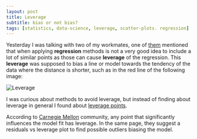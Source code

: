 ```yaml
---
layout: post
title: Leverage
subtitle: bias or not bias?
tags: [statistics, data-science, leverage, scatter-plots. regression]
---
```


Yesterday I was talking with two of my workmates, one of [them](https://erickeduardoah.github.io/) mentioned that when applying
**regression** methods is not a very good idea to include a lot of similar points as those can cause **leverage** of the regression.
This **leverage** was supposed to bias a line or model towards the tendency of the data where the distance is shorter, such as in the red line of the following image:

![Leverage](https://i.stack.imgur.com/x9zOi.png)

I was curious about methods to avoid leverage, but instead of finding about leverage in general I found about [leverage points](https://stats.stackexchange.com/questions/65912/precise-meaning-of-and-comparison-between-influential-point-high-leverage-point).

According to [Carnegie Mellon](https://www.andrew.cmu.edu/user/achoulde/94842/homework/regression_diagnostics.html) community, any point that significantly influences the model fit has leverage. In the same page, they suggest a residuals vs leverage plot to find possible outliers biasing the model.

